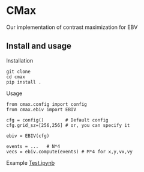 # CMax
Our implementation of contrast maximization for EBV

## Install and usage
Installation
```
git clone 
cd cmax
pip install .
```

Usage
```
from cmax.config import config
from cmax.ebiv import EBIV

cfg = config()        # Default config
cfg.grid_sz=[256,256] # or, you can specify it 

ebiv = EBIV(cfg)

events = ...   # N*4
vecs = ebiv.compute(events) # M*4 for x,y,vx,vy
```

Example
[Test.ipynb]()


